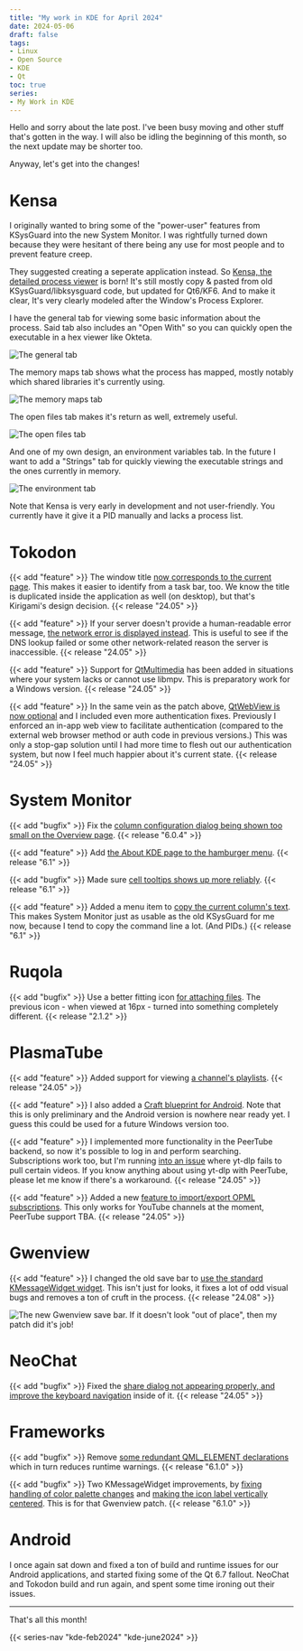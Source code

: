 ```yaml
---
title: "My work in KDE for April 2024"
date: 2024-05-06
draft: false
tags:
- Linux
- Open Source
- KDE
- Qt
toc: true
series:
- My Work in KDE
---
```


Hello and sorry about the late post. I've been busy moving and other stuff that's gotten in the way. I will also be idling the beginning of this month, so the next update may be shorter too.

Anyway, let's get into the changes!

# Kensa

I originally wanted to bring some of the "power-user" features from KSysGuard into the new System Monitor. I was rightfully turned down because they were hesitant of there being any use for most people and to prevent feature creep.

They suggested creating a seperate application instead. So [Kensa, the detailed process viewer](https://invent.kde.org/redstrate/kensa) is born! It's still mostly copy & pasted from old KSysGuard/libksysguard code, but updated for Qt6/KF6. And to make it clear, It's very clearly modeled after the Window's Process Explorer.

I have the general tab for viewing some basic information about the process. Said tab also includes an "Open With" so you can quickly open the executable in a hex viewer like Okteta.

![The general tab](general.webp)

The memory maps tab shows what the process has mapped, mostly notably which shared libraries it's currently using.

![The memory maps tab](memory.webp)

The open files tab makes it's return as well, extremely useful.

![The open files tab](files.webp)

And one of my own design, an environment variables tab. In the future I want to add a "Strings" tab for quickly viewing the executable strings and the ones currently in memory.

![The environment tab](environment.webp)

Note that Kensa is very early in development and not user-friendly. You currently have it give it a PID manually and lacks a process list.

# Tokodon

{{< add "feature" >}} The window title [now corresponds to the current page](https://invent.kde.org/network/tokodon/-/merge_requests/485). This makes it easier to identify from a task bar, too. We know the title is duplicated inside the application as well (on desktop), but that's Kirigami's design decision. {{< release "24.05" >}}

{{< add "feature" >}} If your server doesn't provide a human-readable error message, [the network error is displayed instead](https://invent.kde.org/network/tokodon/-/merge_requests/487). This is useful to see if the DNS lookup failed or some other network-related reason the server is inaccessible. {{< release "24.05" >}}

{{< add "feature" >}} Support for [QtMultimedia](https://invent.kde.org/network/tokodon/-/merge_requests/488) has been added in situations where your system lacks or cannot use libmpv. This is preparatory work for a Windows version. {{< release "24.05" >}}

{{< add "feature" >}} In the same vein as the patch above, [QtWebView is now optional](https://invent.kde.org/network/tokodon/-/merge_requests/489) and I included even more authentication fixes. Previously I enforced an in-app web view to facilitate authentication (compared to the external web browser method or auth code in previous versions.) This was only a stop-gap solution until I had more time to flesh out our authentication system, but now I feel much happier about it's current state. {{< release "24.05" >}}

# System Monitor

{{< add "bugfix" >}} Fix the [column configuration dialog being shown too small on the Overview page](https://invent.kde.org/plasma/plasma-systemmonitor/-/merge_requests/280). {{< release "6.0.4" >}}

{{< add "feature" >}} Add [the About KDE page to the hamburger menu](https://invent.kde.org/plasma/plasma-systemmonitor/-/merge_requests/276). {{< release "6.1" >}}

{{< add "bugfix" >}} Made sure [cell tooltips shows up more reliably](https://invent.kde.org/plasma/plasma-systemmonitor/-/merge_requests/282). {{< release "6.1" >}}

{{< add "feature" >}} Added a menu item to [copy the current column's text](https://invent.kde.org/plasma/plasma-systemmonitor/-/merge_requests/278). This makes System Monitor just as usable as the old KSysGuard for me now, because I tend to copy the command line a lot. (And PIDs.) {{< release "6.1" >}}

# Ruqola

{{< add "bugfix" >}} Use a better fitting icon [for attaching files](https://invent.kde.org/network/ruqola/-/merge_requests/143). The previous icon - when viewed at 16px - turned into something completely different. {{< release "2.1.2" >}}

# PlasmaTube

{{< add "feature" >}} Added support for viewing [a channel's playlists](https://invent.kde.org/multimedia/plasmatube/-/merge_requests/78). {{< release "24.05" >}}

{{< add "feature" >}} I also added a [Craft blueprint for Android](https://invent.kde.org/packaging/craft-blueprints-kde/-/merge_requests/731). Note that this is only preliminary and the Android version is nowhere near ready yet. I guess this could be used for a future Windows version too.

{{< add "feature" >}} I implemented more functionality in the PeerTube backend, so now it's possible to log in and perform searching. Subscriptions work too, but I'm running [into an issue](https://invent.kde.org/multimedia/plasmatube/-/issues/40) where yt-dlp fails to pull certain videos. If you know anything about using yt-dlp with PeerTube, please let me know if there's a workaround. {{< release "24.05" >}}

{{< add "feature" >}} Added a new [feature to import/export OPML subscriptions](https://invent.kde.org/multimedia/plasmatube/-/commit/8944e990d6ef2641ec1771d67883bf1211266c8c). This only works for YouTube channels at the moment, PeerTube support TBA. {{< release "24.05" >}}

# Gwenview

{{< add "feature" >}} I changed the old save bar to [use the standard KMessageWidget widget](https://invent.kde.org/graphics/gwenview/-/merge_requests/265). This isn't just for looks, it fixes a lot of odd visual bugs and removes a ton of cruft in the process. {{< release "24.08" >}}

![The new Gwenview save bar. If it doesn't look "out of place", then my patch did it's job!](gwenview.webp)

# NeoChat

{{< add "bugfix" >}} Fixed the [share dialog not appearing properly, and improve the keyboard navigation](https://invent.kde.org/network/neochat/-/merge_requests/1674) inside of it. {{< release "24.05" >}}

# Frameworks

{{< add "bugfix" >}} Remove [some redundant QML_ELEMENT declarations](https://invent.kde.org/frameworks/kdeclarative/-/merge_requests/234) which in turn reduces runtime warnings. {{< release "6.1.0" >}}

{{< add "bugfix" >}} Two KMessageWidget improvements, by [fixing handling of color palette changes](https://invent.kde.org/frameworks/kwidgetsaddons/-/merge_requests/242) and [making the icon label vertically centered](https://invent.kde.org/frameworks/kwidgetsaddons/-/merge_requests/243). This is for that Gwenview patch. {{< release "6.1.0" >}}

# Android

I once again sat down and fixed a ton of build and runtime issues for our Android applications, and started fixing some of the Qt 6.7 fallout. NeoChat and Tokodon build and run again, and spent some time ironing out their issues.

---

That's all this month!

{{< series-nav "kde-feb2024" "kde-june2024" >}}

